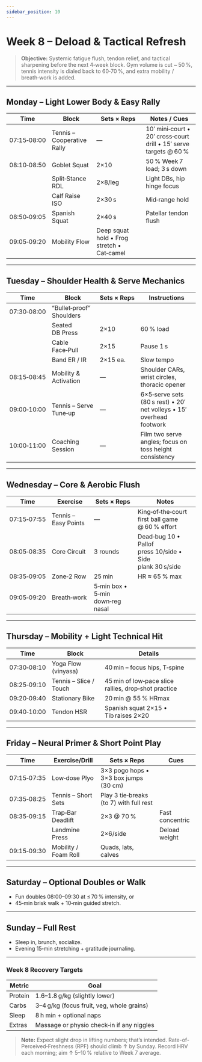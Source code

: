```yaml
---
sidebar_position: 10
---
```


# Week 8 – Deload & Tactical Refresh

> **Objective:** Systemic fatigue flush, tendon relief, and tactical sharpening before the next 4‑week block. Gym volume is cut ~ 50 %, tennis intensity is dialed back to 60‑70 %, and extra mobility / breath‑work is added.

---

## Monday – Light Lower Body & Easy Rally

| Time | Block | Sets × Reps | Notes / Cues |
|------|-------|-------------|---------------|
| 07:15‑08:00 | Tennis – Cooperative Rally | — | 10′ mini‑court • 20′ cross‑court drill • 15′ serve targets @ 60 % |
| 08:10‑08:50 | Goblet Squat | 2×10 | 50 % Week 7 load; 3 s down |
| | Split‑Stance RDL | 2×8/leg | Light DBs, hip hinge focus |
| | Calf Raise ISO | 2×30 s | Mid‑range hold |
| 08:50‑09:05 | Spanish Squat | 2×40 s | Patellar tendon flush |
| 09:05‑09:20 | Mobility Flow | Deep squat hold • Frog stretch • Cat‑camel |

---

## Tuesday – Shoulder Health & Serve Mechanics

| Time | Block | Sets × Reps | Instructions |
|------|-------|-------------|--------------|
| 07:30‑08:00 | “Bullet‑proof” Shoulders |  |  |
| | Seated DB Press | 2×10 | 60 % load |
| | Cable Face‑Pull | 2×15 | Pause 1 s |
| | Band ER / IR | 2×15 ea. | Slow tempo |
| 08:15‑08:45 | Mobility & Activation | — | Shoulder CARs, wrist circles, thoracic opener |
| 09:00‑10:00 | Tennis – Serve Tune‑up | — | 6×5‑serve sets (80 s rest) • 20′ net volleys • 15′ overhead footwork |
| 10:00‑11:00 | Coaching Session | — | Film two serve angles; focus on toss height consistency |

---

## Wednesday – Core & Aerobic Flush

| Time | Exercise | Sets × Reps | Notes |
|------|----------|------------|------|
| 07:15‑07:55 | Tennis – Easy Points | — | King‑of‑the‑court first ball game @ 60 % effort |
| 08:05‑08:35 | Core Circuit | 3 rounds | Dead‑bug 10 • Pallof press 10/side • Side plank 30 s/side |
| 08:35‑09:05 | Zone‑2 Row | 25 min | HR ≈ 65 % max |
| 09:05‑09:20 | Breath‑work | 5‑min box • 5‑min down‑reg nasal |

---

## Thursday – Mobility + Light Technical Hit

| Time | Block | Details |
|------|-------|---------|
| 07:30‑08:10 | Yoga Flow (vinyasa) | 40 min – focus hips, T‑spine |
| 08:25‑09:10 | Tennis – Slice / Touch | 45 min of low‑pace slice rallies, drop‑shot practice |
| 09:20‑09:40 | Stationary Bike | 20 min @ 55 % HRmax |
| 09:40‑10:00 | Tendon HSR | Spanish squat 2×15 • Tib raises 2×20 |

---

## Friday – Neural Primer & Short Point Play

| Time | Exercise/Drill | Sets × Reps | Cues |
|------|---------------|-----------|------|
| 07:15‑07:35 | Low‑dose Plyo | 3×3 pogo hops • 3×3 box jumps (30 cm) |
| 07:35‑08:25 | Tennis – Short Sets | Play 3 tie‑breaks (to 7) with full rest |
| 08:35‑09:15 | Trap‑Bar Deadlift | 2×3 @ 70 % | Fast concentric |
| | Landmine Press | 2×6/side | Deload weight |
| 09:15‑09:30 | Mobility / Foam Roll | Quads, lats, calves |

---

## Saturday – Optional Doubles or Walk

- Fun doubles 08:00–09:30 at ≤ 70 % intensity, or
- 45‑min brisk walk + 10‑min guided stretch.

---

## Sunday – Full Rest

- Sleep in, brunch, socialize.
- Evening 15‑min stretching + gratitude journaling.

---

### Week 8 Recovery Targets
| Metric | Goal |
|--------|------|
| Protein | 1.6–1.8 g/kg (slightly lower) |
| Carbs | 3–4 g/kg (focus fruit, veg, whole grains) |
| Sleep | 8 h min + optional naps |
| Extras | Massage or physio check‑in if any niggles |

> **Note:** Expect slight drop in lifting numbers; that’s intended. Rate-of-Perceived‑Freshness (RPF) should climb ↑ by Sunday. Record HRV each morning; aim ↑ 5–10 % relative to Week 7 average.

